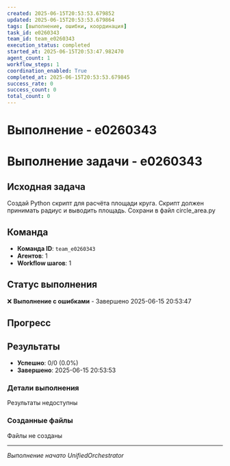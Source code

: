 ```yaml
---
created: 2025-06-15T20:53:53.679852
updated: 2025-06-15T20:53:53.679864
tags: [выполнение, ошибки, координация]
task_id: e0260343
team_id: team_e0260343
execution_status: completed
started_at: 2025-06-15T20:53:47.982470
agent_count: 1
workflow_steps: 1
coordination_enabled: True
completed_at: 2025-06-15T20:53:53.679845
success_rate: 0
success_count: 0
total_count: 0
---
```


# Выполнение - e0260343

# Выполнение задачи - e0260343

## Исходная задача
Создай Python скрипт для расчёта площади круга. Скрипт должен принимать радиус и выводить площадь. Сохрани в файл circle_area.py

## Команда
- **Команда ID**: `team_e0260343`
- **Агентов**: 1
- **Workflow шагов**: 1

## Статус выполнения

❌ **Выполнение с ошибками** - Завершено 2025-06-15 20:53:47

## Прогресс


## Результаты

- **Успешно**: 0/0 (0.0%)
- **Завершено**: 2025-06-15 20:53:53

### Детали выполнения

Результаты недоступны

### Созданные файлы

Файлы не созданы


---
*Выполнение начато UnifiedOrchestrator*
